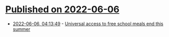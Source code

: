 # [Published on 2022-06-06](index.md)

* [2022-06-06, 04:13:49](https://news.ycombinator.com/item?id=31637198) - [Universal access to free school meals end this summer](https://abc13.com/universal-free-school-meals-and-reduced-lunch-pandemic-programs-ending-spending-bill/11650887/)
